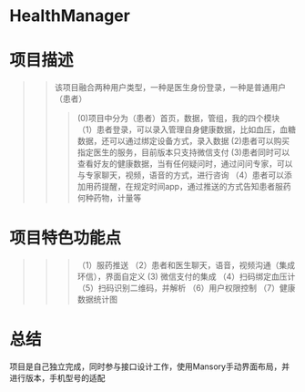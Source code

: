 # HealthManager
# 项目描述
>>该项目融合两种用户类型，一种是医生身份登录，一种是普通用户（患者）
>>> (0)项目中分为（患者）首页，数据，管组，我的四个模块
>>>（1）患者登录，可以录入管理自身健康数据，比如血压，血糖数据，还可以通过绑定设备方式，录入数据
>>> (2)患者可以购买指定医生的服务，目前版本只支持微信支付
>>> (3)患者同时可以查看好友的健康数据，当有任何疑问时，通过问问专家，可以与专家聊天，视频，语音的方式，进行咨询
>>>（4）患者可以添加用药提醒，在规定时间app，通过推送的方式告知患者服药何种药物，计量等

# 项目特色功能点
>>>（1）服药推送
>>>（2）患者和医生聊天，语音，视频沟通（集成环信），界面自定义
>>> (3) 微信支付的集成
>>>（4）扫码绑定血压计
>>>（5）扫码识别二维码，并解析
>>>（6）用户权限控制
>>>（7）健康数据统计图

# 总结
项目是自己独立完成，同时参与接口设计工作，使用Mansory手动界面布局，并进行版本，手机型号的适配
